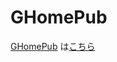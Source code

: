 # GHomePub

[GHomePub](https://gplayer2022.github.io/GHomePub/) は[こちら](https://gplayer2022.github.io/GHomePub/)
